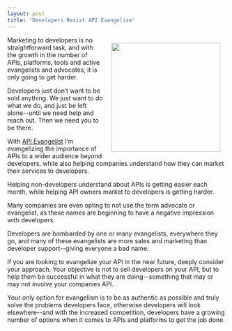 ```yaml
---
layout: post
title: 'Developers Resist API Evangelism'
---
```

<p><img style="padding: 15px;" src="https://s3.amazonaws.com/kinlane-productions/api-evangelist-site/developers-will-resist.gif" alt="" width="250" align="right" /></p>
<p>Marketing to developers is no straightforward task, and with the growth in the number of APIs, platforms, tools and active evangelists and advocates, it is only going to get harder.</p>
<p>Developers just don&rsquo;t want to be sold anything.  We just want to do what we do, and just be left alone--until we need help and reach out.  Then we need you to be there.</p>
<p>With <a title="API Evangelist" href="http://apievangelist.com">API Evangelist</a> I&rsquo;m evangelizing the importance of APIs to a wider audience beyond developers, while also helping companies understand how they can market their services to developers.</p>
<p>Helping non-developers understand about APIs is getting easier each month, while helping API owners market to developers is getting harder.</p>
<p>Many companies are even opting to not use the term advocate or evangelist, as these names are beginning to have a negative impression with developers.</p>
<p>Developers are bombarded by one or many evangelists, everywhere they go, and many of these evangelists are more sales and marketing than developer support--giving everyone a bad name.</p>
<p>If you are looking to evangelize your API in the near future, deeply consider your approach.  Your objective is not to sell developers on your API, but to help them be successful in what they are doing--something that may or may not involve your companies API.</p>
<p>Your only option for evangelism is to be as authentic as possible and truly solve the problems developers face, otherwise developers will look elsewhere--and with the increased competition, developers have a growing number of options when it comes to APIs and platforms to get the job done.</p>